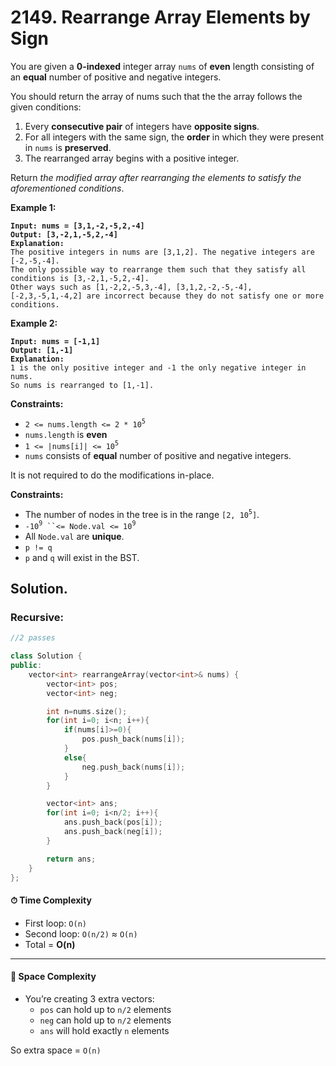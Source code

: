 # 2149. Rearrange Array Elements by Sign

You are given a **0-indexed** integer array `nums` of **even** length consisting of an **equal** number of positive and negative integers.

You should return the array of nums such that the the array follows the given conditions:

1. Every **consecutive pair** of integers have **opposite signs**.
2. For all integers with the same sign, the **order** in which they were present in `nums` is **preserved**.
3. The rearranged array begins with a positive integer.

Return _the modified array after rearranging the elements to satisfy the aforementioned conditions_.

&#x20;

**Example 1:**

<pre><code><strong>Input: nums = [3,1,-2,-5,2,-4]
</strong><strong>Output: [3,-2,1,-5,2,-4]
</strong><strong>Explanation:
</strong>The positive integers in nums are [3,1,2]. The negative integers are [-2,-5,-4].
The only possible way to rearrange them such that they satisfy all conditions is [3,-2,1,-5,2,-4].
Other ways such as [1,-2,2,-5,3,-4], [3,1,2,-2,-5,-4], [-2,3,-5,1,-4,2] are incorrect because they do not satisfy one or more conditions.  
</code></pre>

**Example 2:**

<pre><code><strong>Input: nums = [-1,1]
</strong><strong>Output: [1,-1]
</strong><strong>Explanation:
</strong>1 is the only positive integer and -1 the only negative integer in nums.
So nums is rearranged to [1,-1].
</code></pre>

&#x20;

**Constraints:**

* `2 <= nums.length <= 2 * 10`<sup>`5`</sup>
* `nums.length` is **even**
* `1 <= |nums[i]| <= 10`<sup>`5`</sup>
* `nums` consists of **equal** number of positive and negative integers.

&#x20;

It is not required to do the modifications in-place.

&#x20;

**Constraints:**

* The number of nodes in the tree is in the range `[2, 10`<sup>`5`</sup>`]`.
* `-10`<sup>`9`</sup>` ``<= Node.val <= 10`<sup>`9`</sup>
* All `Node.val` are **unique**.
* `p != q`
* `p` and `q` will exist in the BST.



## Solution.

### Recursive:

```cpp
//2 passes

class Solution {
public:
    vector<int> rearrangeArray(vector<int>& nums) {
        vector<int> pos;
        vector<int> neg;

        int n=nums.size();
        for(int i=0; i<n; i++){
            if(nums[i]>=0){
                pos.push_back(nums[i]);
            }
            else{
                neg.push_back(nums[i]);
            }
        }

        vector<int> ans;
        for(int i=0; i<n/2; i++){
            ans.push_back(pos[i]);
            ans.push_back(neg[i]);
        }

        return ans;
    }
};
```

#### ⏱ Time Complexity

* First loop: `O(n)`
* Second loop: `O(n/2)` ≈ `O(n)`
* Total = **O(n)**

***

#### 💾 Space Complexity

* You’re creating 3 extra vectors:
  * `pos` can hold up to `n/2` elements
  * `neg` can hold up to `n/2` elements
  * `ans` will hold exactly `n` elements

So extra space = `O(n)`
